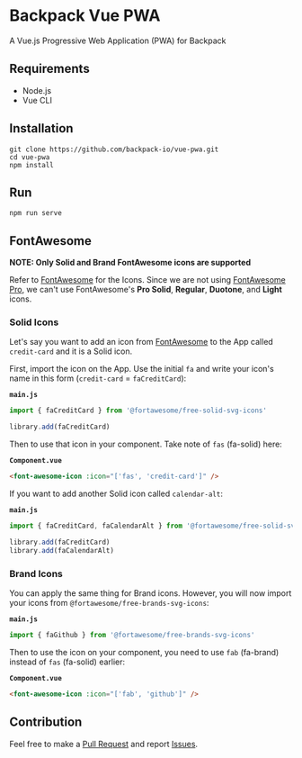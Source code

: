 # Backpack Vue PWA

A Vue.js Progressive Web Application (PWA) for Backpack

## Requirements
* Node.js
* Vue CLI

## Installation
```
git clone https://github.com/backpack-io/vue-pwa.git
cd vue-pwa
npm install
```

## Run
```
npm run serve
```

## FontAwesome
**NOTE: Only Solid and Brand FontAwesome icons are supported**

Refer to [FontAwesome](https://fontawesome.com/icons) for the Icons. Since we are not using [FontAwesome Pro](https://fontawesome.com/pro), we can't use FontAwesome's **Pro Solid**, **Regular**, **Duotone**, and **Light** icons.

### Solid Icons

Let's say you want to add an icon from [FontAwesome](https://fontawesome.com/icons) to the App called `credit-card` and it is a Solid icon.

First, import the icon on the App. Use the initial `fa` and write your icon's name in this form (`credit-card` = `faCreditCard`):

**`main.js`**
```js
import { faCreditCard } from '@fortawesome/free-solid-svg-icons'

library.add(faCreditCard)
```

Then to use that icon in your component. Take note of `fas` (fa-solid) here:

**`Component.vue`**
```html
<font-awesome-icon :icon="['fas', 'credit-card']" />
```

If you want to add another Solid icon called `calendar-alt`:

**`main.js`**
```js
import { faCreditCard, faCalendarAlt } from '@fortawesome/free-solid-svg-icons'

library.add(faCreditCard)
library.add(faCalendarAlt)
```

### Brand Icons

You can apply the same thing for Brand icons. However, you will now import your icons from `@fortawesome/free-brands-svg-icons`:

**`main.js`**
```js
import { faGithub } from '@fortawesome/free-brands-svg-icons'
```

Then to use the icon on your component, you need to use `fab` (fa-brand) instead of `fas` (fa-solid) earlier:

**`Component.vue`**
```html
<font-awesome-icon :icon="['fab', 'github']" />
```


## Contribution
Feel free to make a [Pull Request](https://github.com/backpack-io/vue-pwa/pulls) and report [Issues](https://github.com/backpack-io/vue-pwa/issues).